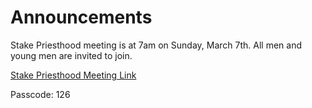 # Announcements

Stake Priesthood meeting is at 7am on Sunday, March 7th. All men and young men are invited to join. 

[Stake Priesthood Meeting Link](https://zoom.us/j/92678177063?pwd%3DMkpPSGF6aE4xUWJsTUF2dllEZU4zZz09&sa=D&source=calendar&usd=2&usg=AOvVaw13qqEVczt-YksTBjnaxi4C)

Passcode: 126
